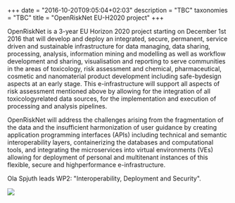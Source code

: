 +++
date = "2016-10-20T09:05:04+02:03"
description = "TBC"
taxonomies = "TBC"
title = "OpenRiskNet EU-H2020 project"
+++


OpenRiskNet is a 3-year EU Horizon 2020 project starting on December 1st 2016 that will develop and deploy an integrated, secure, permanent, service driven and sustainable infrastructure for data managing, data sharing, processing, analysis, information mining and modelling as well as workflow development and sharing, visualisation and reporting to serve communities in the areas of toxicology, risk assessment and chemical, pharmaceutical, cosmetic and nanomaterial product development including safe-bydesign aspects at an early stage. This e-infrastructure will support all aspects of risk assessment mentioned above by allowing for the integration of all toxicology­related data sources, for the implementation and execution of processing and analysis pipelines.

OpenRiskNet will address the challenges arising from the fragmentation of the data and the insufficient harmonization of user guidance by creating application programming interfaces (APIs) including technical and semantic interoperability layers, containerizing the databases and computational tools, and integrating the micro­services into virtual environments (VEs) allowing for deployment of personal and multi­tenant instances of this flexible, secure and high­performance e-infrastructure.

Ola Spjuth leads WP2: "Interoperability, Deployment and Security".


![](/img/EC-H2020.jpg)

